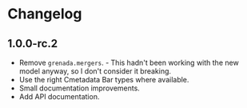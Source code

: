 # Changelog

## 1.0.0-rc.2

 - Remove `grenada.mergers`. - This hadn't been working with the new model
   anyway, so I don't consider it breaking.
 - Use the right Cmetadata Bar types where available.
 - Small documentation improvements.
 - Add API documentation.
